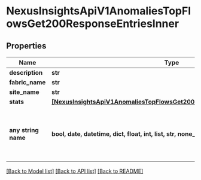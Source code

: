# NexusInsightsApiV1AnomaliesTopFlowsGet200ResponseEntriesInner


## Properties
Name | Type | Description | Notes
------------ | ------------- | ------------- | -------------
**description** | **str** |  | [optional] 
**fabric_name** | **str** |  | [optional] 
**site_name** | **str** |  | [optional] 
**stats** | [**[NexusInsightsApiV1AnomaliesTopFlowsGet200ResponseEntriesInnerStatsInner]**](NexusInsightsApiV1AnomaliesTopFlowsGet200ResponseEntriesInnerStatsInner.md) |  | [optional] 
**any string name** | **bool, date, datetime, dict, float, int, list, str, none_type** | any string name can be used but the value must be the correct type | [optional]

[[Back to Model list]](../README.md#documentation-for-models) [[Back to API list]](../README.md#documentation-for-api-endpoints) [[Back to README]](../README.md)


